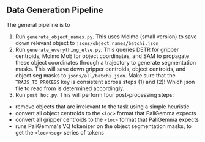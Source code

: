 ## Data Generation Pipeline 

The general pipeline is to  <br>
1. Run `generate_object_names.py`. This uses Molmo (small version) to save down relevant object to `jsons/object_names/batchi.json` <br>
2. Run `generate_everything_else.py`. This queries DETR for gripper centroids, Molmo MoE for object coordinates, and SAM to propagate these object coordinates through a trajectory to generate segmentation masks. This will save down gripper centroids, object centroids, and object seg masks to `jsons/all/batchi.json`. Make sure that the `TRAJS_TO_PROCESS` key is consistent across steps (1) and (2)! Which json file to read from is determined accordingly. 
3. Run `post_hoc.py`. This will perform four post-processing steps: 
- remove objects that are irrelevant to the task using a simple heuristic
- convert all object centroids to the `<loc>` format that PaliGemma expects
- convert all gripper centroids to the `<loc>` format that PaliGemma expects
- runs PaliGemma's VQ tokenizer on the object segmentation masks, to get the `<loc><seg>` series of tokens 

